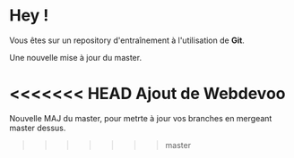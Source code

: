 # Hey !
Vous êtes sur un repository d'entraînement à l'utilisation de **Git**.

Une nouvelle mise à jour du master.

<<<<<<< HEAD
Ajout de Webdevoo
=======
Nouvelle MAJ du master, pour metrte à jour vos branches en mergeant master dessus.
>>>>>>> master
